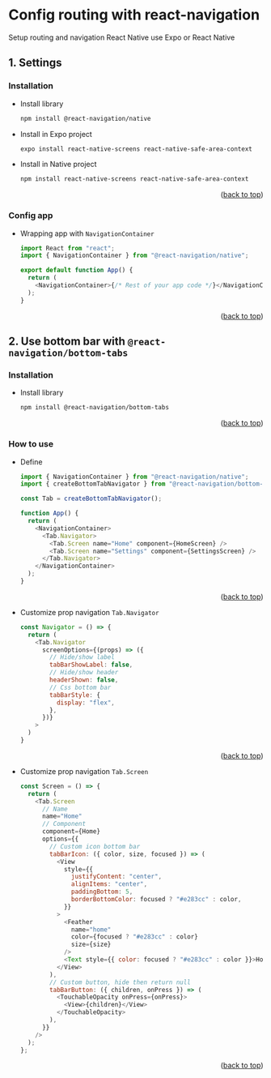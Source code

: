 # Config routing with react-navigation

<a name="readme-top"></a>
Setup routing and navigation React Native use Expo or React Native

## 1. Settings

### Installation

- Install library
  ```sh
  npm install @react-navigation/native
  ```
- Install in Expo project
  ```sh
  expo install react-native-screens react-native-safe-area-context
  ```
- Install in Native project
  ```sh
  npm install react-native-screens react-native-safe-area-context
  ```

<p align="right">(<a href="#readme-top">back to top</a>)</p>

### Config app

- Wrapping app with `NavigationContainer`

  ```javascript
  import React from "react";
  import { NavigationContainer } from "@react-navigation/native";

  export default function App() {
    return (
      <NavigationContainer>{/* Rest of your app code */}</NavigationContainer>
    );
  }
  ```

<p align="right">(<a href="#readme-top">back to top</a>)</p>

## 2. Use bottom bar with `@react-navigation/bottom-tabs`

### Installation

- Install library
  ```sh
  npm install @react-navigation/bottom-tabs
  ```

<p align="right">(<a href="#readme-top">back to top</a>)</p>

### How to use

- Define

  ```javascript
  import { NavigationContainer } from "@react-navigation/native";
  import { createBottomTabNavigator } from "@react-navigation/bottom-tabs";

  const Tab = createBottomTabNavigator();

  function App() {
    return (
      <NavigationContainer>
        <Tab.Navigator>
          <Tab.Screen name="Home" component={HomeScreen} />
          <Tab.Screen name="Settings" component={SettingsScreen} />
        </Tab.Navigator>
      </NavigationContainer>
    );
  }
  ```

<p align="right">(<a href="#readme-top">back to top</a>)</p>

- Customize prop navigation `Tab.Navigator`
  ```javascript
  const Navigator = () => {
    return (
      <Tab.Navigator
        screenOptions={(props) => ({
          // Hide/show label
          tabBarShowLabel: false,
          // Hide/show header
          headerShown: false,
          // Css bottom bar
          tabBarStyle: {
            display: "flex",
          },
        })}
      >
    )
  }
  ```

<p align="right">(<a href="#readme-top">back to top</a>)</p>

- Customize prop navigation `Tab.Screen`
  ```javascript
  const Screen = () => {
    return (
      <Tab.Screen
        // Name
        name="Home"
        // Component
        component={Home}
        options={{
          // Custom icon bottom bar
          tabBarIcon: ({ color, size, focused }) => (
            <View
              style={{
                justifyContent: "center",
                alignItems: "center",
                paddingBottom: 5,
                borderBottomColor: focused ? "#e283cc" : color,
              }}
            >
              <Feather
                name="home"
                color={focused ? "#e283cc" : color}
                size={size}
              />
              <Text style={{ color: focused ? "#e283cc" : color }}>Home</Text>
            </View>
          ),
          // Custom button, hide then return null
          tabBarButton: ({ children, onPress }) => (
            <TouchableOpacity onPress={onPress}>
              <View>{children}</View>
            </TouchableOpacity>
          ),
        }}
      />
    );
  };
  ```

<p align="right">(<a href="#readme-top">back to top</a>)</p>
